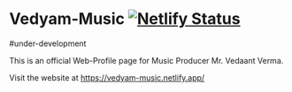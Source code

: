 # Vedyam-Music   [![Netlify Status](https://api.netlify.com/api/v1/badges/501f0edf-ed90-4e95-9c43-7e8ce2f97d63/deploy-status)](https://app.netlify.com/sites/vedyam-music/deploys)

#under-development

This is an official Web-Profile page for Music Producer Mr. Vedaant Verma.

Visit the website at https://vedyam-music.netlify.app/
